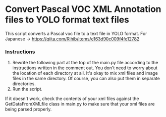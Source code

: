 # Convert Pascal VOC XML Annotation files to YOLO format text files
This script converts a Pascal voc file to a text file in YOLO format.
For Japanese → https://qiita.com/Rihib/items/e163d90c009f4fe12782

### Instructions
1. Rewrite the following part at the top of the main.py file according to the instructions written in the comment out. You don't need to worry about the location of each directory at all. It's okay to mix xml files and image files in the same directory. Of course, you can also put them in separate directories.
2. Run the script.

If it doesn't work, check the contents of your xml files against the GetDataFromXMLfile class in main.py to make sure that your xml files are being parsed properly.
